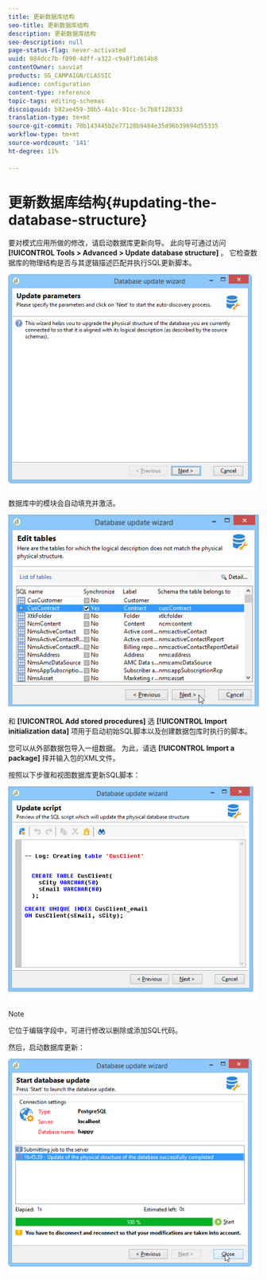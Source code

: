 ```yaml
---
title: 更新数据库结构
seo-title: 更新数据库结构
description: 更新数据库结构
seo-description: null
page-status-flag: never-activated
uuid: 084dcc7b-f890-4dff-a322-c9a8f1d614b8
contentOwner: sauviat
products: SG_CAMPAIGN/CLASSIC
audience: configuration
content-type: reference
topic-tags: editing-schemas
discoiquuid: b82ae459-30b5-4a1c-91cc-5c7b8f128333
translation-type: tm+mt
source-git-commit: 70b143445b2e77128b9404e35d96b39694d55335
workflow-type: tm+mt
source-wordcount: '141'
ht-degree: 11%

---
```



# 更新数据库结构{#updating-the-database-structure}

要对模式应用所做的修改，请启动数据库更新向导。 此向导可通过访问 **[!UICONTROL Tools > Advanced > Update database structure]** 。 它检查数据库的物理结构是否与其逻辑描述匹配并执行SQL更新脚本。

![](assets/d_ncs_integration_schema_update.png)

数据库中的模块会自动填充并激活。

![](assets/d_ncs_integration_schema_update_select.png)

和 **[!UICONTROL Add stored procedures]** 选 **[!UICONTROL Import initialization data]** 项用于启动初始SQL脚本以及创建数据包库时执行的脚本。

您可以从外部数据包导入一组数据。 为此，请选 **[!UICONTROL Import a package]** 择并输入包的XML文件。

按照以下步骤和视图数据库更新SQL脚本：

![](assets/d_ncs_integration_schema_update2.png)

>[!NOTE]
>
>它位于编辑字段中，可进行修改以删除或添加SQL代码。

然后，启动数据库更新：

![](assets/d_ncs_integration_schema_update3.png)

